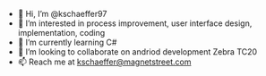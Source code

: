 - 👋 Hi, I’m @kschaeffer97
- 👀 I’m interested in process improvement, user interface design, implementation, coding 
- 🌱 I’m currently learning C#
- 💞️ I’m looking to collaborate on andriod development Zebra TC20
- 📫 Reach me at kschaeffer@magnetstreet.com

<!---
kschaeffer97/kschaeffer97 is a ✨ special ✨ repository because its `README.md` (this file) appears on your GitHub profile.
You can click the Preview link to take a look at your changes.
--->
